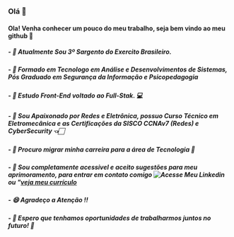 ### Olá 👋

#### Ola! Venha conhecer um pouco do meu trabalho, seja bem vindo ao meu github 👋

##### - 💪 Atualmente Sou 3º Sargento do Exercito Brasileiro.
##### - 🎉  Formado em Tecnologo em Análise e Desenvolvimentos de Sistemas, Pós Graduado em Segurança da Informação e Psicopedagogia
##### - 📌 Estudo Front-End voltado ao Full-Stak. 💻
##### - 🔌 Sou Apaixonado por Redes e Eletrônica, possuo Curso Técnico em Eletromecânica e as Certificações da SISCO CCNAv7 (Redes) e CyberSecurity 👈🏻
##### - 🚀 Procuro migrar minha carreira para a área de Tecnologia 🚀
##### - 💬 Sou completamente acessivel e aceito sugestões para meu aprimoramento, para entrar em contato comigo ![Acesse Meu Linkedin](https://www.linkedin.com/in/patrick-luiz-716893110/) ou "[veja meu currículo](https://drive.google.com/drive/folders/1L-vX0pr9OhkMmj_mUm2SqN_DfZVIPMgO)
##### - 😄 Agradeço a Atenção !!
##### - 🚀 Espero que tenhamos oportunidades de trabalharmos juntos no futuro! 🚀


